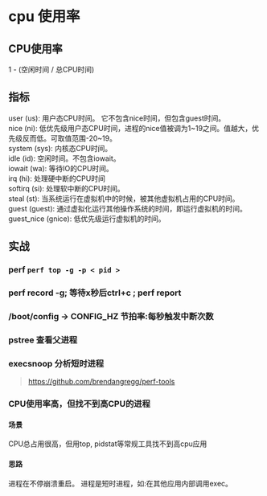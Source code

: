 # cpu 使用率

## CPU使用率
1 - (空闲时间 / 总CPU时间)

## 指标
user (us): 用户态CPU时间。 它不包含nice时间，但包含guest时间。  
nice (ni): 低优先级用户态CPU时间，进程的nice值被调为1~19之间。值越大，优先级反而低。可取值范围-20~19。  
system (sys): 内核态CPU时间。  
idle (id): 空闲时间。不包含iowait。  
iowait (wa): 等待IO的CPU时间。  
irq (hi): 处理硬中断的CPU时间  
softirq (si): 处理软中断的CPU时间。  
steal (st): 当系统运行在虚拟机中的时候，被其他虚拟机占用的CPU时间。  
guest (guest): 通过虚拟化运行其他操作系统的时间，即运行虚拟机的时间。  
guest_nice (gnice): 低优先级运行虚拟机的时间。  

## 实战
### perf `perf top -g -p < pid >`

### perf record -g; 等待x秒后ctrl+c ; perf report

### /boot/config -> CONFIG_HZ 节拍率:每秒触发中断次数

### pstree 查看父进程

### execsnoop 分析短时进程
> https://github.com/brendangregg/perf-tools

### CPU使用率高，但找不到高CPU的进程
#### 场景
CPU总占用很高，但用top, pidstat等常规工具找不到高cpu应用
#### 思路
进程在不停崩溃重启。
进程是短时进程，如:在其他应用内部调用exec。

